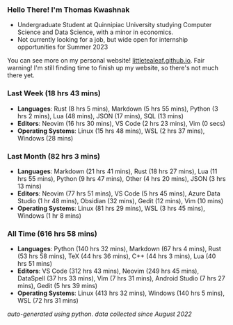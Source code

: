 
### Hello There! I'm Thomas Kwashnak

- Undergraduate Student at Quinnipiac University studying Computer Science and Data Science, with a minor in economics.
- Not currently looking for a job, but wide open for internship opportunities for Summer 2023

You can see more on my personal website! [littletealeaf.github.io](https://littletealeaf.github.io). Fair warning! I'm still finding time to finish up my website, so there's not much there yet.

### Last Week (18 hrs 43 mins)
- **Languages**: Rust (8 hrs 5 mins), Markdown (5 hrs 55 mins), Python (3 hrs 2 mins), Lua (48 mins), JSON (17 mins), SQL (13 mins)
- **Editors**: Neovim (16 hrs 30 mins), VS Code (2 hrs 23 mins), Vim (0 secs)
- **Operating Systems**: Linux (15 hrs 48 mins), WSL (2 hrs 37 mins), Windows (28 mins)
    
### Last Month (82 hrs 3 mins)
- **Languages**: Markdown (21 hrs 41 mins), Rust (18 hrs 27 mins), Lua (11 hrs 55 mins), Python (9 hrs 47 mins), Other (4 hrs 20 mins), JSON (3 hrs 13 mins)
- **Editors**: Neovim (77 hrs 51 mins), VS Code (5 hrs 45 mins), Azure Data Studio (1 hr 48 mins), Obsidian (32 mins), Gedit (12 mins), Vim (10 mins)
- **Operating Systems**: Linux (81 hrs 29 mins), WSL (3 hrs 45 mins), Windows (1 hr 8 mins)
    
### All Time (616 hrs 58 mins)
- **Languages**: Python (140 hrs 32 mins), Markdown (67 hrs 4 mins), Rust (53 hrs 58 mins), TeX (44 hrs 36 mins), C++ (44 hrs 3 mins), Lua (40 hrs 51 mins)
- **Editors**: VS Code (312 hrs 43 mins), Neovim (249 hrs 45 mins), DataSpell (37 hrs 33 mins), Vim (7 hrs 31 mins), Android Studio (7 hrs 27 mins), Gedit (5 hrs 39 mins)
- **Operating Systems**: Linux (413 hrs 32 mins), Windows (140 hrs 5 mins), WSL (72 hrs 31 mins)
    

*auto-generated using python. data collected since August 2022*
